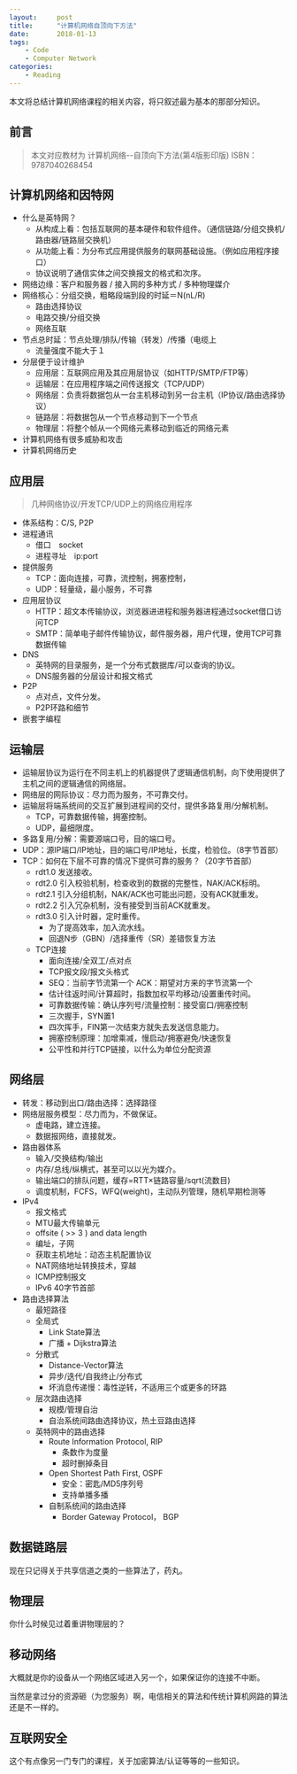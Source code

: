 ```yaml
---
layout:     post
title:      "计算机网络自顶向下方法"
date:       2018-01-13
tags:
    - Code
    - Computer Network
categories:
    - Reading
---
```


本文将总结计算机网络课程的相关内容，将只叙述最为基本的那部分知识。

<!--more-->

## 前言
> 本文对应教材为
> 计算机网络--自顶向下方法(第4版影印版) ISBN：9787040268454

## 计算机网络和因特网
+ 什么是英特网？
    + 从构成上看：包括互联网的基本硬件和软件组件。（通信链路/分组交换机/路由器/链路层交换机）
    + 从功能上看：为分布式应用提供服务的联网基础设施。（例如应用程序接口）
    + 协议说明了通信实体之间交换报文的格式和次序。
+ 网络边缘：客户和服务器 / 接入网的多种方式 / 多种物理媒介
+ 网络核心：分组交换，粗略段端到段的时延＝N(nL/R)
    + 路由选择协议
    + 电路交换/分组交换
    + 网络互联
+ 节点总时延：节点处理/排队/传输（转发）/传播（电缆上
    + 流量强度不能大于１
+ 分层便于设计维护
    + 应用层：互联网应用及其应用层协议（如HTTP/SMTP/FTP等）
    + 运输层：在应用程序端之间传送报文（TCP/UDP）
    + 网络层：负责将数据包从一台主机移动到另一台主机（IP协议/路由选择协议）
    + 链路层：将数据包从一个节点移动到下一个节点
    + 物理层：将整个帧从一个网络元素移动到临近的网络元素
+ 计算机网络有很多威胁和攻击
+ 计算机网络历史


## 应用层
> 几种网络协议/开发TCP/UDP上的网络应用程序

+ 体系结构：C/S, P2P
+ 进程通讯
    + 借口　socket
    + 进程寻址　ip:port
+ 提供服务
    + TCP：面向连接，可靠，流控制，拥塞控制，
    + UDP：轻量级，最小服务，不可靠
+ 应用层协议
    + HTTP：超文本传输协议，浏览器进进程和服务器进程通过socket借口访问TCP
    + SMTP：简单电子邮件传输协议，邮件服务器，用户代理，使用TCP可靠数据传输
+ DNS
    + 英特网的目录服务，是一个分布式数据库/可以查询的协议。
    + DNS服务器的分层设计和报文格式
+ P2P
    + 点对点，文件分发。
    + P2P环路和细节
+ 嵌套字编程

## 运输层
+ 运输层协议为运行在不同主机上的机器提供了逻辑通信机制，向下使用提供了主机之间的逻辑通信的网络层。
+ 网络层的网际协议：尽力而为服务，不可靠交付。
+ 运输层将端系统间的交互扩展到进程间的交付，提供多路复用/分解机制。
    + TCP，可靠数据传输，拥塞控制。
    + UDP，最细限度。
+ 多路复用/分解：需要源端口号，目的端口号。
+ UDP：源IP端口/IP地址，目的端口号/IP地址，长度，检验位。（8字节首部）
+ TCP：如何在下层不可靠的情况下提供可靠的服务？（20字节首部）
    + rdt1.0 发送接收。
    + rdt2.0 引入校验机制，检查收到的数据的完整性，NAK/ACK标明。
    + rdt2.1 引入分组机制，NAK/ACK也可能出问题，没有ACK就重发。
    + rdt2.2 引入冗杂机制，没有接受到当前ACK就重发。
    + rdt3.0 引入计时器，定时重传。
        + 为了提高效率，加入流水线。
        + 回退N步（GBN）/选择重传（SR）差错恢复方法
    + TCP连接
        + 面向连接/全双工/点对点
        + TCP报文段/报文头格式
        + SEQ：当前字节流第一个 ACK：期望对方来的字节流第一个
        + 估计往返时间/计算超时，指数加权平均移动/设置重传时间。
        + 可靠数据传输：确认序列号/流量控制：接受窗口/拥塞控制
        + 三次握手，SYN置1
        + 四次挥手，FIN第一次结束方就失去发送信息能力。
        + 拥塞控制原理：加增乘减，慢启动/拥塞避免/快速恢复
        + 公平性和并行TCP链接，以什么为单位分配资源

## 网络层
+ 转发：移动到出口/路由选择：选择路径
+ 网络层服务模型：尽力而为，不做保证。
    + 虚电路，建立连接。
    + 数据报网络，直接就发。
+ 路由器体系
    + 输入/交换结构/输出
    + 内存/总线/纵横式，甚至可以以光为媒介。
    + 输出端口的排队问题，缓存=RTT×链路容量/sqrt(流数目)
    + 调度机制，FCFS，WFQ(weight)，主动队列管理，随机早期检测等
+ IPv4
    + 报文格式
    + MTU最大传输单元
    + offsite ( >> 3 ) and data length
    + 编址，子网
    + 获取主机地址：动态主机配置协议
    + NAT网络地址转换技术，穿越
    + ICMP控制报文
    + IPv6 40字节首部
+ 路由选择算法
    + 最短路径
    + 全局式
        + Link State算法
        + 广播 + Dijkstra算法
    + 分散式
        + Distance-Vector算法
        + 异步/迭代/自我终止/分布式
        + 坏消息传递慢：毒性逆转，不适用三个或更多的环路
    + 层次路由选择
        + 规模/管理自治
        + 自治系统间路由选择协议，热土豆路由选择
    + 英特网中的路由选择
        + Route Information Protocol, RIP
            + 条数作为度量
            + 超时删掉条目
        + Open Shortest Path First, OSPF
            + 安全：密匙/MD5序列号
            + 支持单播多播
        + 自制系统间的路由选择
            + Border Gateway Protocol， BGP

## 数据链路层

现在只记得关于共享信道之类的一些算法了，药丸。

## 物理层

你什么时候见过着重讲物理层的？

## 移动网络

大概就是你的设备从一个网络区域进入另一个，如果保证你的连接不中断。

当然是拿过分的资源砸（为您服务）啊，电信相关的算法和传统计算机网路的算法还是不一样的。

## 互联网安全

这个有点像另一门专门的课程，关于加密算法/认证等等的一些知识。